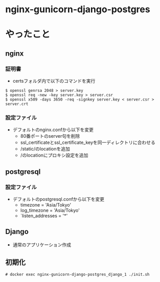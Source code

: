# nginx-gunicorn-django-postgres

# やったこと
## nginx
### 証明書
- certsフォルダ内で以下のコマンドを実行
```
$ openssl genrsa 2048 > server.key
$ openssl req -new -key server.key > server.csr
$ openssl x509 -days 3650 -req -signkey server.key < server.csr > server.crt
```

### 設定ファイル
- デフォルトのnginx.confから以下を変更
    - 80番ポートのserver句を削除
    - ssl_certificateとssl_certificate_keyを同一ディレクトリに合わせる
    - /static/のlocationを追加
    - /のlocationにプロキシ設定を追加

## postgresql
### 設定ファイル
- デフォルトのpostgresql.confから以下を変更
    - timezone = 'Asia/Tokyo'
    - log_timezone = 'Asia/Tokyo'
    - `listen_addresses = '*'

## Django
- 通常のアプリケーション作成

## 初期化
```
# docker exec nginx-gunicorn-django-postgres_django_1 ./init.sh
```
